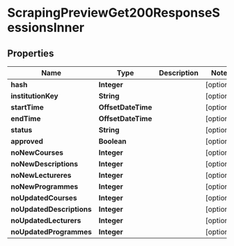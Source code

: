 

# ScrapingPreviewGet200ResponseSessionsInner


## Properties

| Name | Type | Description | Notes |
|------------ | ------------- | ------------- | -------------|
|**hash** | **Integer** |  |  [optional] |
|**institutionKey** | **String** |  |  [optional] |
|**startTime** | **OffsetDateTime** |  |  [optional] |
|**endTime** | **OffsetDateTime** |  |  [optional] |
|**status** | **String** |  |  [optional] |
|**approved** | **Boolean** |  |  [optional] |
|**noNewCourses** | **Integer** |  |  [optional] |
|**noNewDescriptions** | **Integer** |  |  [optional] |
|**noNewLectureres** | **Integer** |  |  [optional] |
|**noNewProgrammes** | **Integer** |  |  [optional] |
|**noUpdatedCourses** | **Integer** |  |  [optional] |
|**noUpdatedDescriptions** | **Integer** |  |  [optional] |
|**noUpdatedLecturers** | **Integer** |  |  [optional] |
|**noUpdatedProgrammes** | **Integer** |  |  [optional] |



